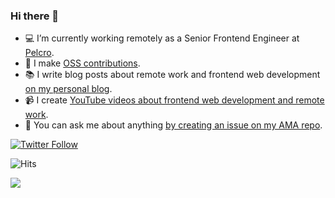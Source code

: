 ### Hi there 👋

- 💻 I’m currently working remotely as a Senior Frontend Engineer at [Pelcro](https://pelcro.com).
- 🌱 I make [OSS contributions](https://github.com/amrsekilly).
- 📚 I write blog posts about remote work and frontend web development [on my personal blog](https://amrsekilly.com).
- 📹 I create [YouTube videos about frontend web development and remote work](https://youtube.com/amrsekilly).
- 💬 You can ask me about anything [by creating an issue on my AMA repo](https://github.com/amrsekilly/AMA/issues/new/choose).

[![Twitter Follow](https://img.shields.io/twitter/follow/amrsekilly?style=social)](https://twitter.com/amrsekilly)

![Hits](https://hitcounter.pythonanywhere.com/count/tag.svg?url=https%3A%2F%2Fgithub.com%2Famrsekilly)

<img src="https://media.giphy.com/media/48FhEMYGWji8/source.gif">
